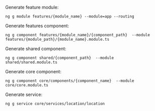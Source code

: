 Generate feature module:
```
ng g module features/{module_name} --module=app --routing
```

Generate features component:
```
ng g component features/{module_name}/{component_path}  --module features/{module_path}/{module_name}.module.ts
```

Generate shared component:
```
ng g component shared/{component_path}  --module shared/shared.module.ts
```

Generate core component:
```
ng g component core/components/{component_name}  --module core/core.module.ts
```

Generate service:
```
ng g service core/services/location/location
```